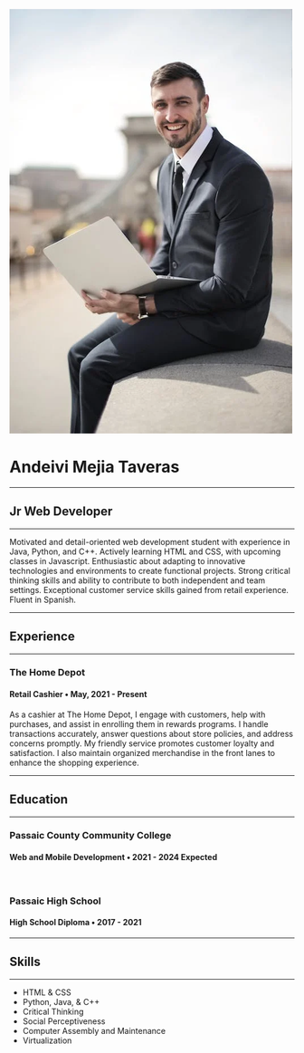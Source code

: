 ![Resume image](avatar.jpg)
# Andeivi Mejia Taveras

---                                                                              
## Jr Web Developer
---
Motivated and detail-oriented web development student with experience in Java, Python, and C++. Actively learning HTML and CSS, with upcoming classes in Javascript. Enthusiastic about adapting to innovative technologies and environments to create functional projects. Strong critical thinking skills and ability to contribute to both independent and team settings. Exceptional customer service skills gained from retail experience. Fluent in Spanish.

---
## Experience
---
### The Home Depot
#### Retail Cashier • May, 2021 - Present
As a cashier at The Home Depot, I engage with customers, help with purchases, and assist in enrolling them in rewards programs. I handle transactions accurately, answer questions about store policies, and address concerns promptly. My friendly service promotes customer loyalty and satisfaction. I also maintain organized merchandise in the front lanes to enhance the shopping experience.

---
## Education
---
### Passaic County Community College
#### Web and Mobile Development • 2021 - 2024 Expected

<br>

### Passaic High School
#### High School Diploma • 2017 - 2021

---
## Skills
---
- HTML & CSS
- Python, Java, & C++
- Critical Thinking
- Social Perceptiveness
- Computer Assembly and Maintenance
- Virtualization